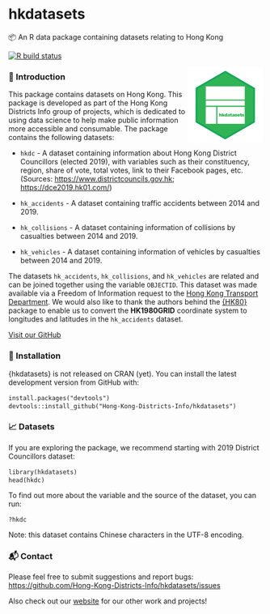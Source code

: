 # hkdatasets
:package: An R data package containing datasets relating to Hong Kong


[![R build status](https://github.com/Hong-Kong-Districts-Info/hkdatasets/workflows/R-CMD-check/badge.svg)](https://github.com/Hong-Kong-Districts-Info/hkdatasets/actions)

<img src="inst/logo.png" align="right" height = 150 width = 150/>

### :page_with_curl: Introduction

This package contains datasets on Hong Kong. This package is developed as part of the Hong Kong Districts Info group of projects, which is dedicated to using data science to help make public information more accessible and consumable. The package contains the following datasets:

- `hkdc` - A dataset containing information about Hong Kong District Councillors (elected 2019), with variables such as their constituency, region, share of vote, total votes, link to their Facebook pages, etc. (Sources: https://www.districtcouncils.gov.hk; https://dce2019.hk01.com/)

- `hk_accidents` - A dataset containing traffic accidents between 2014 and 2019.
- `hk_collisions` - A dataset containing information of collisions by casualties between 2014 and 2019.
- `hk_vehicles` - A dataset containing information of vehicles by casualties between 2014 and 2019.

The datasets `hk_accidents`, `hk_collisions`, and `hk_vehicles` are related and can be joined together using the variable `OBJECTID`. This dataset was made available via a Freedom of Information request to the [Hong Kong Transport Department](https://www.td.gov.hk/). We would also like to thank the authors behind the [{HK80}](https://cran.r-project.org/web/packages/HK80/index.html) package to enable us to convert the **HK1980GRID** coordinate system to longitudes and latitudes in the `hk_accidents` dataset. 

[Visit our GitHub](https://github.com/Hong-Kong-Districts-Info/hkdatasets)

### :wrench: Installation

{hkdatasets} is not released on CRAN (yet). 
You can install the latest development version from GitHub with:

```
install.packages("devtools")
devtools::install_github("Hong-Kong-Districts-Info/hkdatasets")
```

### :chart_with_upwards_trend: Datasets

If you are exploring the package, we recommend starting with 2019 District Councillors dataset:

```
library(hkdatasets)
head(hkdc)
```
To find out more about the variable and the source of the dataset, you can run:
```
?hkdc
```
Note: this dataset contains Chinese characters in the UTF-8 encoding. 

### :mailbox_with_mail: Contact
Please feel free to submit suggestions and report bugs: https://github.com/Hong-Kong-Districts-Info/hkdatasets/issues

Also check out our [website](https://hong-kong-districts-info.github.io/) for our other work and projects!
